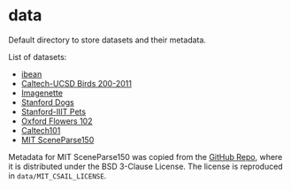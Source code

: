 # data
Default directory to store datasets and their metadata.

List of datasets:
 - [ibean](https://github.com/AI-Lab-Makerere/ibean/)
 - [Caltech-UCSD Birds 200-2011](http://www.vision.caltech.edu/visipedia/CUB-200-2011.html)
 - [Imagenette](https://github.com/fastai/imagenette)
 - [Stanford Dogs](http://vision.stanford.edu/aditya86/ImageNetDogs/main.html)
 - [Stanford-IIIT Pets](http://www.robots.ox.ac.uk/~vgg/data/pets/)
 - [Oxford Flowers 102](https://www.robots.ox.ac.uk/~vgg/data/flowers/102/)
 - [Caltech101](http://www.vision.caltech.edu/Image_Datasets/Caltech101/)
 - [MIT SceneParse150](http://sceneparsing.csail.mit.edu/)

Metadata for MIT SceneParse150 was copied from the [GitHub Repo](https://github.com/CSAILVision/sceneparsing), where it is distributed under the BSD 3-Clause License.
The license is reproduced in `data/MIT_CSAIL_LICENSE`.
